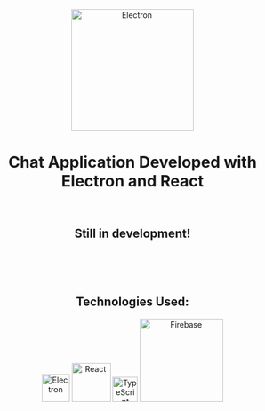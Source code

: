 <div align="center">
  <a href="http://nestjs.com/" target="blank"><img src="https://upload.wikimedia.org/wikipedia/commons/thumb/9/91/Electron_Software_Framework_Logo.svg/1024px-Electron_Software_Framework_Logo.svg.png" width="220" alt="Electron" /></a>
</div>

<div align="center">
  <h1>Chat Application Developed with Electron and React</h1>
</div>

<br/>

<div align="center">
  <h2>Still in development!</h2>
</div>

<br/>
<br/>
<br/>

<div align="center">
  <h2>Technologies Used:</h2>
</div>

<div align="center">
  <a href="https://www.electronjs.org/" target="blank"><img src="https://upload.wikimedia.org/wikipedia/commons/thumb/9/91/Electron_Software_Framework_Logo.svg/1024px-Electron_Software_Framework_Logo.svg.png" width="50" alt="Electron" /></a>
  <a href="https://pt-br.reactjs.org/" target="blank"><img src="https://upload.wikimedia.org/wikipedia/commons/thumb/a/a7/React-icon.svg/1280px-React-icon.svg.png" width="70" alt="React" /></a>
  <a href="https://www.typescriptlang.org/" target="blank"><img src="https://upload.wikimedia.org/wikipedia/commons/thumb/4/4c/Typescript_logo_2020.svg/2048px-Typescript_logo_2020.svg.png" width="45" alt="TypeScript" /></a>
  <a href="https://firebase.google.com/?hl=pt/" target="blank"><img src="https://firebase.google.com/images/brand-guidelines/logo-standard.png?hl=pt-br" width="150" alt="Firebase" /></a>
</div>
